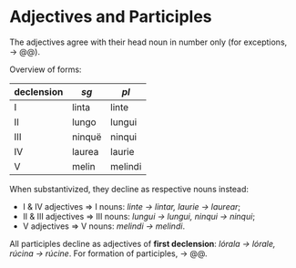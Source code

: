 # Adjectives and Participles

The adjectives agree with their head noun in number only (for exceptions, &rarr; @@). 

Overview of forms:

| declension  	| *sg*    	| *pl*    	|
|---------	|----------	|-----------	|
| I   	| linta    	| linte    	|
| II	| lungo  	| lungui  	|
| III	| ninquë  	| ninqui  	|
| IV 	| laurea    	| laurie  	|
| V	| melin  	| melindi  |

When substantivized, they decline as respective nouns instead:

+ I & IV adjectives &rArr; I nouns: *linte &rarr; lintar, laurie &rarr; laurear*;
+ II & III adjectives &rArr; III nouns: *lungui &rarr; lungui, ninqui &rarr; ninqui*;
+ V adjectives &rArr; V nouns: *melindi &rarr; melindi*.

All participles decline as adjectives of **first declension**: *lórala &rarr; lórale, rúcina &rarr; rúcine*. For formation of participles, &rarr; @@.